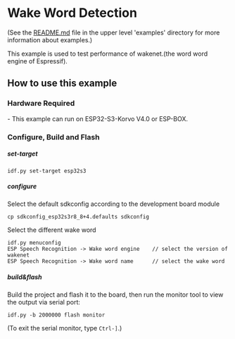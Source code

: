 # Wake Word Detection



(See the [README.md](../README.md) file in the upper level 'examples' directory for more information about examples.)

This example is used to test performance of wakenet.(the word word engine of Espressif).


## How to use this example


### Hardware Required


\- This example can run on ESP32-S3-Korvo V4.0 or ESP-BOX. 

### Configure, Build and Flash


##### set-target 

```
idf.py set-target esp32s3
```

##### configure

Select the default sdkconfig according to the development board module

```
cp sdkconfig_esp32s3r8_8+4.defaults sdkconfig
```

Select the different wake word
```
idf.py menuconfig
ESP Speech Recognition -> Wake word engine    // select the version of wakenet
ESP Speech Recognition -> Wake word name      // select the wake word
```

##### build&flash

Build the project and flash it to the board, then run the monitor tool to view the output via serial port:

```
idf.py -b 2000000 flash monitor 
```

(To exit the serial monitor, type ``Ctrl-]``.)


